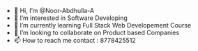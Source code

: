 - 👋 Hi, I’m @Noor-Abdhulla-A
- 👀 I’m interested in Software Developing
- 🌱 I’m currently learning Full Stack Web Developement Course
- 💞️ I’m looking to collaborate on Product based Companies
- 📫 How to reach me contact : 8778425512

<!---
Noor-Abdhulla-A/Noor-Abdhulla-A is a ✨ special ✨ repository because its `README.md` (this file) appears on your GitHub profile.
You can click the Preview link to take a look at your changes.
--->

